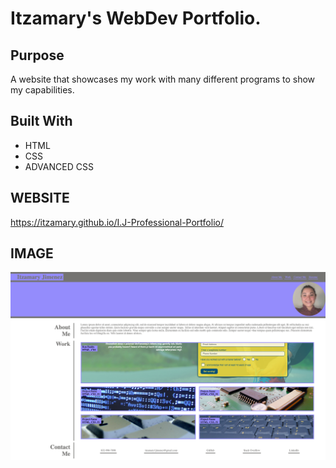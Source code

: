 # Itzamary's WebDev Portfolio.

## Purpose
A website that showcases my work with many different programs to show my capabilities.

## Built With 
* HTML
* CSS
* ADVANCED CSS

## WEBSITE
https://itzamary.github.io/I.J-Professional-Portfolio/

## IMAGE
![portfolio screenshot](assets/images/itzamary-github-io-I-J-Professional-Portfolio-2022-03-07-19_09_20.png)
